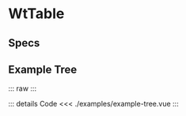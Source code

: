 <script setup>
import ExampleTree from './examples/example-tree.vue';
import Specs from './component-specs.vue';
</script>

# WtTable

## Specs
<Specs />

## Example Tree
::: raw
<ExampleTree/>
:::

::: details Code
<<< ./examples/example-tree.vue
:::
